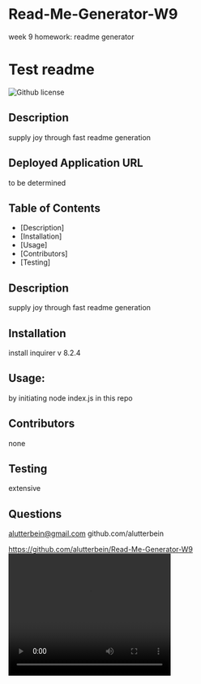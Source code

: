 # Read-Me-Generator-W9
week 9 homework: readme generator
# Test readme
![Github license](https://img.shields.io/badge/license-MIT-blue.svg)
## Description
supply joy through fast readme generation
## Deployed Application URL
to be determined
## Table of Contents
* [Description]
* [Installation]
* [Usage]
* [Contributors]
* [Testing]
## Description
supply joy through fast readme generation
## Installation
install inquirer v 8.2.4
## Usage:
by initiating node index.js in this repo
## Contributors
none
## Testing
extensive
## Questions
alutterbein@gmail.com github.com/alutterbein

https://github.com/alutterbein/Read-Me-Generator-W9
<video src="/media/week_9_demo.mp4" width="320" height="240"> </video>
